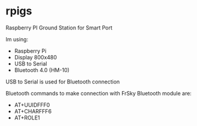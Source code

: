 # rpigs
Raspberry PI Ground Station for Smart Port

Im using:
- Raspberry Pi
- Display 800x480
- USB to Serial
- Bluetooth 4.0 (HM-10)

USB to Serial is used for Bluetooth connection
 
Bluetooth commands to make connection with FrSky Bluetooth module are: 
- AT+UUIDFFF0 
- AT+CHARFFF6 
- AT+ROLE1
